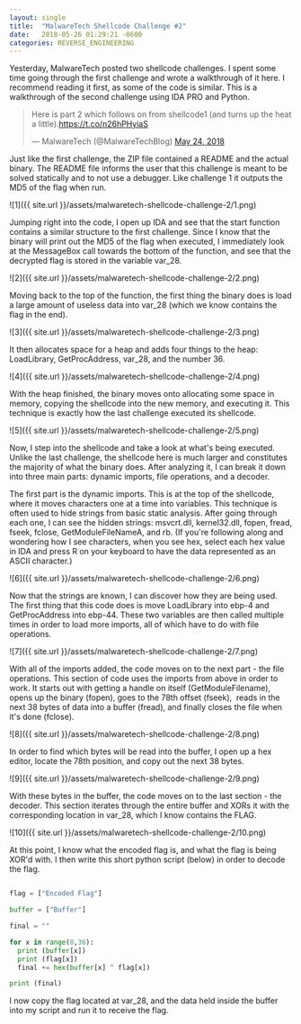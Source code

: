 ```yaml
---
layout: single
title:  "MalwareTech Shellcode Challenge #2"
date:   2018-05-26 01:29:21 -0600
categories: REVERSE_ENGINEERING
---
```


Yesterday, MalwareTech posted two shellcode challenges. I spent some time going through the first challenge and wrote a walkthrough of it here. I recommend reading it first, as some of the code is similar. This is a walkthrough of the second challenge using IDA PRO and Python.

<blockquote class="twitter-tweet"><p lang="en" dir="ltr">Here is part 2 which follows on from shellcode1 (and turns up the heat a little).<a href="https://t.co/n26hPHyiaS">https://t.co/n26hPHyiaS</a></p>&mdash; MalwareTech (@MalwareTechBlog) <a href="https://twitter.com/MalwareTechBlog/status/999702024496152576?ref_src=twsrc%5Etfw">May 24, 2018</a></blockquote> <script async src="https://platform.twitter.com/widgets.js" charset="utf-8"></script>

Just like the first challenge, the ZIP file contained a README and the actual binary. The README file informs the user that this challenge is meant to be solved statically and to not use a debugger. Like challenge 1 it outputs the MD5 of the flag when run.

![1]({{ site.url }}/assets/malwaretech-shellcode-challenge-2/1.png)

Jumping right into the code, I open up IDA and see that the start function contains a similar structure to the first challenge. Since I know that the binary will print out the MD5 of the flag when executed, I immediately look at the MessageBox call towards the bottom of the function, and see that the decrypted flag is stored in the variable var_28.

![2]({{ site.url }}/assets/malwaretech-shellcode-challenge-2/2.png)

Moving back to the top of the function, the first thing the binary does is load a large amount of useless data into var_28 (which we know contains the flag in the end).

![3]({{ site.url }}/assets/malwaretech-shellcode-challenge-2/3.png)

It then allocates space for a heap and adds four things to the heap: LoadLibrary, GetProcAddress, var_28, and the number 36.

![4]({{ site.url }}/assets/malwaretech-shellcode-challenge-2/4.png)

With the heap finished, the binary moves onto allocating some space in memory, copying the shellcode into the new memory, and executing it. This technique is exactly how the last challenge executed its shellcode.

![5]({{ site.url }}/assets/malwaretech-shellcode-challenge-2/5.png)

Now, I step into the shellcode and take a look at what's being executed. Unlike the last challenge, the shellcode here is much larger and constitutes the majority of what the binary does. After analyzing it, I can break it down into three main parts: dynamic imports, file operations, and a decoder.

The first part is the dynamic imports. This is at the top of the shellcode, where it moves characters one at a time into variables. This technique is often used to hide strings from basic static analysis. After going through each one, I can see the hidden strings: msvcrt.dll, kernel32.dll, fopen, fread, fseek, fclose, GetModuleFileNameA, and rb. (If you're following along and wondering how I see characters, when you see hex, select each hex value in IDA and press R on your keyboard to have the data represented as an ASCII character.)

![6]({{ site.url }}/assets/malwaretech-shellcode-challenge-2/6.png)

Now that the strings are known, I can discover how they are being used. The first thing that this code does is move LoadLibrary into ebp-4 and GetProcAddress into ebp-44. These two variables are then called multiple times in order to load more imports, all of which have to do with file operations.

![7]({{ site.url }}/assets/malwaretech-shellcode-challenge-2/7.png)

With all of the imports added, the code moves on to the next part - the file operations. This section of code uses the imports from above in order to work. It starts out with getting a handle on itself (GetModuleFilename), opens up the binary (fopen), goes to the 78th offset (fseek),  reads in the next 38 bytes of data into a buffer (fread), and finally closes the file when it's done (fclose).

![8]({{ site.url }}/assets/malwaretech-shellcode-challenge-2/8.png)

In order to find which bytes will be read into the buffer, I open up a hex editor, locate the 78th position, and copy out the next 38 bytes.

![9]({{ site.url }}/assets/malwaretech-shellcode-challenge-2/9.png)

With these bytes in the buffer, the code moves on to the last section - the decoder. This section iterates through the entire buffer and XORs it with the corresponding location in var_28, which I know contains the FLAG.

![10]({{ site.url }}/assets/malwaretech-shellcode-challenge-2/10.png)

At this point, I know what the encoded flag is, and what the flag is being XOR'd with. I then write this short python script (below) in order to decode the flag.

```python

flag = ["Encoded Flag"]

buffer = ["Buffer"]

final = ""

for x in range(0,36):
  print (buffer[x])
  print (flag[x])
  final += hex(buffer[x] ^ flag[x])

print (final)
```

I now copy the flag located at var_28, and the data held inside the buffer into my script and run it to receive the flag.

